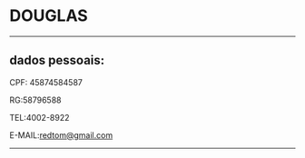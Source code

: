 # DOUGLAS 

---

## dados pessoais:

CPF: 45874584587

RG:58796588

TEL:4002-8922

E-MAIL:redtom@gmail.com

---